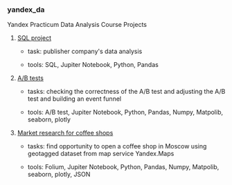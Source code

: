### yandex_da
Yandex Practicum Data Analysis Course Projects

1. [SQL project](https://github.com/ikashkovskiy/yandex_da/blob/main/sql_final_kashkovskiy_54.ipynb)

    - task: publisher company's data analysis
    
    - tools: SQL, Jupiter Notebook, Python, Pandas

2. [A/B tests](https://github.com/ikashkovskiy/yandex_da/blob/main/ab_test_shop.ipynb)
   
   - tasks: checking the correctness of the A/B test and adjusting the A/B test and building an event funnel
  
   - tools: A/B test, Jupiter Notebook, Python, Pandas, Numpy, Matpolib, seaborn, plotly
3. [Market research for coffee shops](https://github.com/ikashkovskiy/yandex_da/blob/main/geotagged%20data%20analysis%20.ipynb)
   - tasks: find opportunity to open a coffee shop in Moscow using geotagged dataset from map service Yandex.Maps
  
   - tools: Folium, Jupiter Notebook, Python, Pandas, Numpy, Matpolib, seaborn, plotly, JSON
  
